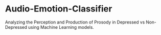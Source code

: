 # Audio-Emotion-Classifier
Analyzing the Perception and Production of Prosody in Depressed vs Non-Depressed using Machine Learning models.


